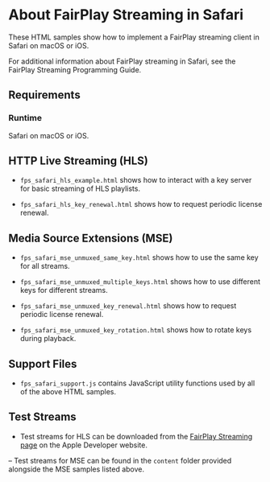 # About FairPlay Streaming in Safari

These HTML samples show how to implement a FairPlay streaming client in Safari on macOS or iOS.

For additional information about FairPlay streaming in Safari, see the FairPlay Streaming Programming Guide.

## Requirements

### Runtime

Safari on macOS or iOS.

## HTTP Live Streaming (HLS)

- `fps_safari_hls_example.html` shows how to interact with a key server for basic streaming of HLS playlists.

- `fps_safari_hls_key_renewal.html` shows how to request periodic license renewal.

## Media Source Extensions (MSE)

- `fps_safari_mse_unmuxed_same_key.html` shows how to use the same key for all streams.

- `fps_safari_mse_unmuxed_multiple_keys.html` shows how to use different keys for different streams.

- `fps_safari_mse_unmuxed_key_renewal.html` shows how to request periodic license renewal.

- `fps_safari_mse_unmuxed_key_rotation.html` shows how to rotate keys during playback.

## Support Files

- `fps_safari_support.js` contains JavaScript utility functions used by all of the above HTML samples.

## Test Streams

- Test streams for HLS can be downloaded from the [FairPlay Streaming page](https://developer.apple.com/streaming/fps/) on the Apple Developer website.

– Test streams for MSE can be found in the `content` folder provided alongside the MSE samples listed above.
